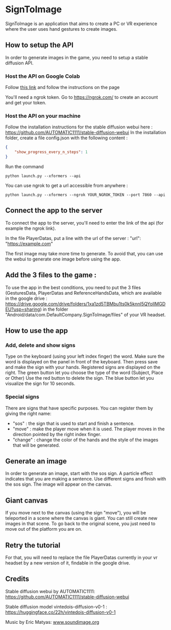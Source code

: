 # SignToImage

SignToImage is an application that aims to create a PC or VR experience where the user uses hand gestures to create images.

## How to setup the API

In order to generate images in the game, you need to setup a stable diffusion API.

### Host the API on Google Colab
Follow [this link](https://colab.research.google.com/drive/13w8GaqtwClHNFyxI2rxrywUY7cfcCBzj?usp=sharing) and follow the instructions on the page

You'll need a ngrok token. Go to https://ngrok.com/ to create an account and get your token.


### Host the API on your machine
Follow the installation instructions for the stable diffusion webui here :
https://github.com/AUTOMATIC1111/stable-diffusion-webui
In the installation folder, create a file config.json with the following content : 
```json
{
    "show_progress_every_n_steps": 1
}
```
Run the command
```
python launch.py --xformers --api
```
You can use ngrok to get a url accessible from anywhere : 
```
python launch.py --xformers --ngrok YOUR_NGROK_TOKEN --port 7860 --api
```

## Connect the app to the server

To connect the app to the server, you'll need to enter the link of the api (for example the ngrok link).

In the file PlayerDatas, put a line with the url of the server : "url": "https://example.com"

The first image may take more time to generate. To avoid that, you can use the webui to generate one image before using the app.

## Add the 3 files to the game :

To use the app in the best conditions, you need to put the 3 files (GesturesData, PlayerDatas and ReferenceHandsData, which are available in the google drive : https://drive.google.com/drive/folders/1xa1zd5TBMbu1ts0k5knnI5QYolIMGDEU?usp=sharing) in the folder "Android/data/com.DefaultCompany.SignToImage/files" of your VR headset.

## How to use the app

### Add, delete and show signs
Type on the keyboard (using your left index finger) the word. Make sure the word is displayed on the panel in front of the keyboard. Then press save and make the sign with your hands.
Registered signs are displayed on the right. The green button let you choose the type of the word (Subject, Place or Other)
Use the red button to delete the sign.
The blue button let you visualize the sign for 10 seconds.

### Special signs
There are signs that have specific purposes. You can register them by giving the right name:
- "sos" : the sign that is used to start and finish a sentence.
- "move" : make the player move when it is used. The player moves in the direction pointed by the right index finger.
- "change" : change the color of the hands and the style of the images that will be generated.

## Generate an image
In order to generate an image, start with the sos sign. A particle effect indicates that you are making a sentence. Use different signs and finish with the sos sign. The image will appear on the canvas.

## Giant canvas
If you move next to the canvas (using the sign "move"), you will be teleported in a scene where the canvas is giant. You can still create new images in that scene.
To go back to the original scene, you just need to move out of the platform you are on.

## Retry the tutorial 
For that, you will need to replace the file PlayerDatas currently in your vr headset by a new version of it, findable in the google drive.

## Credits
Stable diffusion webui by AUTOMATIC1111: https://github.com/AUTOMATIC1111/stable-diffusion-webui

Stable diffusion model vintedois-diffusion-v0-1 : https://huggingface.co/22h/vintedois-diffusion-v0-1

Music by Eric Matyas: www.soundimage.org
